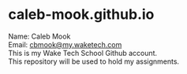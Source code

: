 # caleb-mook.github.io
Name: Caleb Mook   
Email: cbmook@my.waketech.com   
This is my Wake Tech School Github account.   
This repository will be used to hold my assignments.   